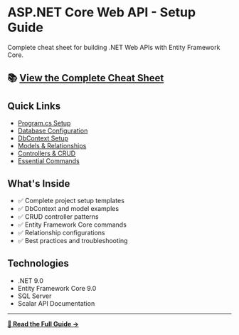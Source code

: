 # ASP.NET Core Web API - Setup Guide

Complete cheat sheet for building .NET Web APIs with Entity Framework Core.

## 📚 [View the Complete Cheat Sheet](./dotnet-api-cheat-sheet.md)

## Quick Links
- [Program.cs Setup](./dotnet-api-cheat-sheet.md#1-programcs)
- [Database Configuration](./dotnet-api-cheat-sheet.md#2-appsettingsjson)
- [DbContext Setup](./dotnet-api-cheat-sheet.md#3-dataappdbcontextcs)
- [Models & Relationships](./dotnet-api-cheat-sheet.md#4-modelsyourmodelcs)
- [Controllers & CRUD](./dotnet-api-cheat-sheet.md#5-controllersyourcontrollercs)
- [Essential Commands](./dotnet-api-cheat-sheet.md#7-essential-ef-core-commands)

## What's Inside
- ✅ Complete project setup templates
- ✅ DbContext and model examples
- ✅ CRUD controller patterns
- ✅ Entity Framework Core commands
- ✅ Relationship configurations
- ✅ Best practices and troubleshooting

## Technologies
- .NET 9.0
- Entity Framework Core 9.0
- SQL Server
- Scalar API Documentation

---

**[📖 Read the Full Guide →](./dotnet-api-cheat-sheet.md)**